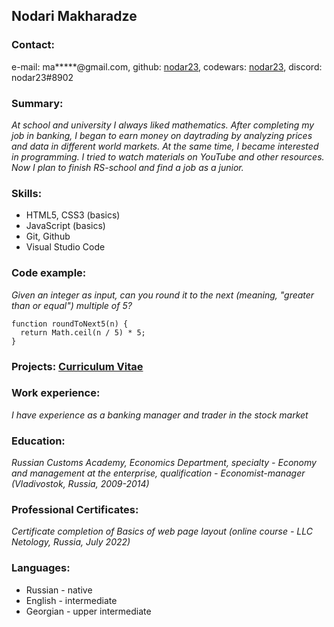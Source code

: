 ## Nodari Makharadze
### Contact:
e-mail: ma*****@gmail.com, github: [nodar23](https://github.com/nodar23), codewars: [nodar23](https://www.codewars.com/users/nodar23), discord: nodar23#8902

### Summary:
*At school and university I always liked mathematics. After completing my job in banking, I began to earn money on daytrading by analyzing prices and data in different world markets. At the same time, I became interested in programming. I tried to watch materials on YouTube and other resources. Now I plan to finish RS-school and find a job as a junior.*

### Skills:
* HTML5, CSS3 (basics)
* JavaScript (basics)
* Git, Github 
* Visual Studio Code

### Code example:
*Given an integer as input, can you round it to the next (meaning, "greater than or equal") multiple of 5?*
```
function roundToNext5(n) {
  return Math.ceil(n / 5) * 5;
}
```

### Projects: [Curriculum Vitae](https://nodar23.github.io/rsschool-cv/)

### Work experience:
*I have experience as a banking manager and trader in the stock market*

### Education:
*Russian Customs Academy, Economics Department, specialty - Economy and management at the enterprise, qualification - Economist-manager (Vladivostok, Russia, 2009-2014)*

### Professional Certificates:
*Certificate completion of Basics of web page layout (online course - LLC Netology, Russia, July 2022)*

### Languages:
* Russian - native
* English - intermediate
* Georgian - upper intermediate